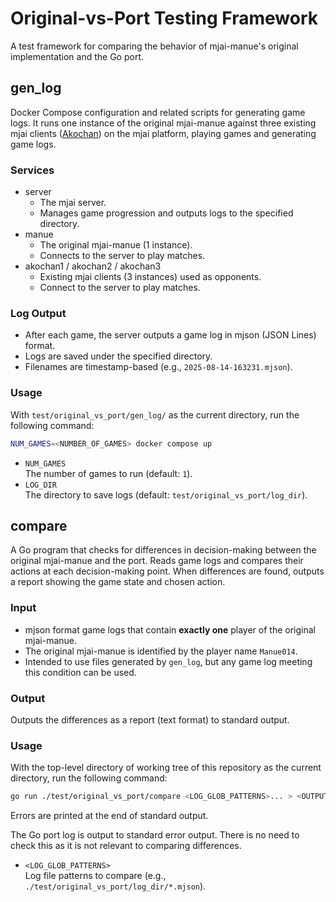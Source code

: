 # Original-vs-Port Testing Framework

A test framework for comparing the behavior of mjai-manue's original implementation and the Go port.

## gen_log

Docker Compose configuration and related scripts for generating game logs. It runs one instance of the original mjai-manue against three existing mjai clients ([Akochan](https://github.com/critter-mj/akochan)) on the mjai platform, playing games and generating game logs.

### Services

- server  
  - The mjai server.
  - Manages game progression and outputs logs to the specified directory.
- manue  
  - The original mjai-manue (1 instance).
  - Connects to the server to play matches.
- akochan1 / akochan2 / akochan3  
  - Existing mjai clients (3 instances) used as opponents.
  - Connect to the server to play matches.

### Log Output

- After each game, the server outputs a game log in mjson (JSON Lines) format.
- Logs are saved under the specified directory.
- Filenames are timestamp-based (e.g., `2025-08-14-163231.mjson`).

### Usage

With `test/original_vs_port/gen_log/` as the current directory, run the following command:

```sh
NUM_GAMES=<NUMBER_OF_GAMES> docker compose up
```

- `NUM_GAMES`  
  The number of games to run (default: `1`).
- `LOG_DIR`  
  The directory to save logs (default: `test/original_vs_port/log_dir`).

## compare

A Go program that checks for differences in decision-making between the original mjai-manue and the port. Reads game logs and compares their actions at each decision-making point. When differences are found, outputs a report showing the game state and chosen action.

### Input

- mjson format game logs that contain **exactly one** player of the original mjai-manue.
- The original mjai-manue is identified by the player name `Manue014`.
- Intended to use files generated by `gen_log`, but any game log meeting this condition can be used.

### Output

Outputs the differences as a report (text format) to standard output.

### Usage

With the top-level directory of working tree of this repository as the current directory, run the following command:

```sh
go run ./test/original_vs_port/compare <LOG_GLOB_PATTERNS>... > <OUTPUT_FILEPATH> 2>/dev/null
```

Errors are printed at the end of standard output.

The Go port log is output to standard error output. There is no need to check this as it is not relevant to comparing differences.

- `<LOG_GLOB_PATTERNS>`  
  Log file patterns to compare (e.g., `./test/original_vs_port/log_dir/*.mjson`).
